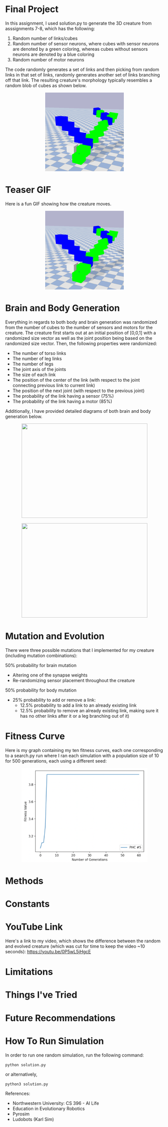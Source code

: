 # Final Project 

In this assignment, I used solution.py to generate the 3D creature from asssignments 7-8, which has the following:
1. Random number of links/cubes
2. Random number of sensor neurons, where cubes with sensor neurons are denoted by a green coloring, whereas cubes without sensors neurons are denoted by a blue coloring
3. Random number of motor neurons 

The code randomly generates a set of links and then picking from random links in that set of links, randomly generates another set of links branching off that link. The resulting creature's morphology typically resembles a random blob of cubes as shown below.

<p align="center">                                      
<img src="Images/3DCreature1.png" width=250 height=250>                     
</p>                                                  

# Teaser GIF
Here is a fun GIF showing how the creature moves.
<p align="center">                                      
<img src="Images/3DCreature1.png" width=250 height=250>                     
</p>  
                                                                              
# Brain and Body Generation
Everything in regards to both body and brain generation was randomized from the number of cubes to the number of sensors and motors for the creature. The creature first starts out at an initial position of [0,0,1] with a randomized size vector as well as the joint position being based on the randomized size vector. Then, the following properties were randomized:
* The number of torso links
* The number of leg links
* The number of legs
* The joint axis of the joints
* The size of each link
* The position of the center of the link (with respect to the joint connecting previous link to current link)
* The position of the next joint (with respect to the previous joint)
* The probability of the link having a sensor (75%)
* The probability of the link having a motor (85%)

Additionally, I have provided detailed diagrams of both brain and body generation below.

<p align="center">
<img src="Images/BodyGeneration.png" width=400 height=300>
</p>

<p align="center">
<img src="Images/BrainGeneration.png" width=400 height=300>
</p>

# Mutation and Evolution

There were three possible mutations that I implemented for my creature (including mutation combinations):

50% probability for brain mutation
* Altering one of the synapse weights
* Re-randomizing sensor placement throughout the creature

50% probability for body mutation
* 25% probability to add or remove a link:
  * 12.5% probability to add a link to an already existing link
  * 12.5% probability to remove an already existing link, making sure it has no other links after it or a leg branching out of it) 

# Fitness Curve
Here is my graph containing my ten fitness curves, each one corresponding to a search.py run where I ran each simulation with a population size of 10 for 500 generations, each using a different seed:

<p align="center">
<img src="Images/PHC5.png" width=400 height=300>
</p>

# Methods

# Constants

# YouTube Link
Here's a link to my video, which shows the difference between the random and evolved creature (which was cut for time to keep the video ~10 seconds):
https://youtu.be/0P5wL5jHgcE

# Limitations

# Things I've Tried

# Future Recommendations

# How To Run Simulation
In order to run one random simulation, run the following command:
```
python solution.py
```
or alternatively,
```
python3 solution.py
```

References:
- Northwestern University: CS 396 - AI Life
- Education in Evolutionary Robotics
- Pyrosim
- Ludobots (Karl Sim)
